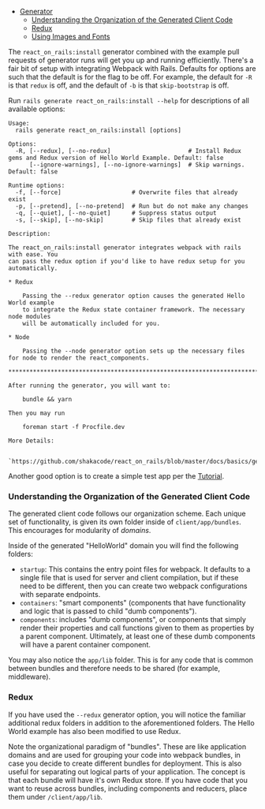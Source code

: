 - [Generator](#generator)
  - [Understanding the Organization of the Generated Client Code](#understanding-the-organization-of-the-generated-client-code)
  - [Redux](#redux)
  - [Using Images and Fonts](#using-images-and-fonts)

The `react_on_rails:install` generator combined with the example pull requests of generator runs will get you up and running efficiently. There's a fair bit of setup with integrating Webpack with Rails. Defaults for options are such that the default is for the flag to be off. For example, the default for `-R` is that `redux` is off, and the default of `-b` is that `skip-bootstrap` is off.

Run `rails generate react_on_rails:install --help` for descriptions of all available options:

```
Usage:
  rails generate react_on_rails:install [options]

Options:
  -R, [--redux], [--no-redux]                      # Install Redux gems and Redux version of Hello World Example. Default: false
      [--ignore-warnings], [--no-ignore-warnings]  # Skip warnings. Default: false

Runtime options:
  -f, [--force]                    # Overwrite files that already exist
  -p, [--pretend], [--no-pretend]  # Run but do not make any changes
  -q, [--quiet], [--no-quiet]      # Suppress status output
  -s, [--skip], [--no-skip]        # Skip files that already exist

Description:

The react_on_rails:install generator integrates webpack with rails with ease. You
can pass the redux option if you'd like to have redux setup for you automatically.

* Redux

    Passing the --redux generator option causes the generated Hello World example
    to integrate the Redux state container framework. The necessary node modules
    will be automatically included for you.

* Node

    Passing the --node generator option sets up the necessary files for node to render the react_components.

*******************************************************************************

After running the generator, you will want to:

    bundle && yarn 

Then you may run

    foreman start -f Procfile.dev

More Details:

    `https://github.com/shakacode/react_on_rails/blob/master/docs/basics/generator.md`
```

Another good option is to create a simple test app per the [Tutorial](../tutorial.md).

### Understanding the Organization of the Generated Client Code
The generated client code follows our organization scheme. Each unique set of functionality, is given its own folder inside of `client/app/bundles`. This encourages for modularity of *domains*.

Inside of the generated "HelloWorld" domain you will find the following folders:

+  `startup`: This contains the entry point files for webpack. It defaults to a single file that is used for server and client compilation, but if these need to be different, then you can create two webpack configurations with separate endpoints.
+ `containers`: "smart components" (components that have functionality and logic that is passed to child "dumb components").
+ `components`: includes "dumb components", or components that simply render their properties and call functions given to them as properties by a parent component. Ultimately, at least one of these dumb components will have a parent container component.

You may also notice the `app/lib` folder. This is for any code that is common between bundles and therefore needs to be shared (for example, middleware).

### Redux
If you have used the `--redux` generator option, you will notice the familiar additional redux folders in addition to the aforementioned folders. The Hello World example has also been modified to use Redux.

Note the organizational paradigm of "bundles". These are like application domains and are used for grouping your code into webpack bundles, in case you decide to create different bundles for deployment. This is also useful for separating out logical parts of your application. The concept is that each bundle will have it's own Redux store. If you have code that you want to reuse across bundles, including components and reducers, place them under `/client/app/lib`.

